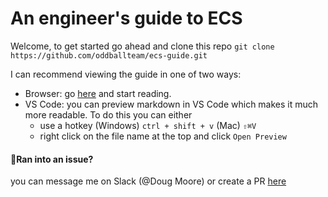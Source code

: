 # An engineer's guide to ECS
Welcome, to get started go ahead and clone this repo `git clone https://github.com/oddballteam/ecs-guide.git`

I can recommend viewing the guide in one of two ways:

- Browser: go [here](https://github.com/oddballteam/ecs-guide/blob/main/ecs/1%20Intro.md) and start reading.
- VS Code: you can preview markdown in VS Code which makes it much more readable. To do this you can either
  - use a hotkey (Windows) `ctrl + shift + v` (Mac)  `⇧⌘V`
  - right click on the file name at the top and click `Open Preview`

#### 🚩Ran into an issue?
you can message me on Slack (@Doug Moore) or create a PR [here](https://github.com/oddballteam/ecs-guide)
